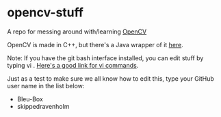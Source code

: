 # opencv-stuff
A repo for messing around with/learning [OpenCV](https://opencv.org/)

OpenCV is made in C++, but there's a Java wrapper of it [here](https://github.com/bytedeco/javacv).

Note: If you have the git bash interface installed, you can edit stuff by typing
vi <filename>. [Here's a good link for vi commands](https://www.cs.colostate.edu/helpdocs/vi.html).

Just as a test to make sure we all know how to edit this, type your GitHub 
user name in the list below:
- Bleu-Box
- skippedravenholm
